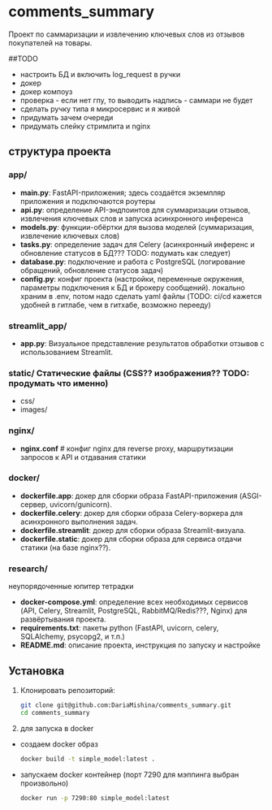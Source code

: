 # comments_summary

Проект по саммаризации и извлечению ключевых слов из отзывов покупателей на товары.

##TODO
- настроить БД и включить log_request в ручки
- докер
- докер компоуз
- проверка - если нет гпу, то выводить надпись - саммари не будет
- сделать ручку типа я микросервис и я живой 
- придумать зачем очереди
- придумать слейку стримлита и nginx


## структура проекта

### app/
-  **main.py**: FastAPI-приложения; здесь создаётся экземпляр приложения и подключаются роутеры
- **api.py**: определение API-эндпоинтов для суммаризации отзывов, извлечения ключевых слов и запуска асинхронного инференса
- **models.py**: функции-обёртки для вызова моделей (суммаризация, извлечение ключевых слов)
- **tasks.py**: определение задач для Celery (асинхронный инференс и обновление статусов в БД??? TODO: подумать как следует)
- **database.py**: подключение и работа с PostgreSQL (логирование обращений, обновление статусов задач)
- **config.py**: конфиг проекта (настройки, переменные окружения, параметры подключения к БД и брокеру сообщений). локально храним в .env, потом надо сделать yaml файлы (TODO: ci/cd кажется удобней в гитлабе, чем в гитхабе, возможно перееду)

### streamlit_app/
- **app.py**: Визуальное представление результатов обработки отзывов с использованием Streamlit.

### static/  Статические файлы (CSS?? изображения?? TODO: продумать что именно)
- css/
- images/

### nginx/
 - **nginx.conf**         # конфиг nginx для reverse proxy, маршрутизации запросов к API и отдавания статики

###  docker/
- **dockerfile.app**: докер для сборки образа FastAPI-приложения (ASGI-сервер, uvicorn/gunicorn).
- **dockerfile.celery**: докер для сборки образа Celery-воркера для асинхронного выполнения задач.
- **dockerfile.streamlit**: докер для сборки образа Streamlit-визуала.
- **dockerfile.static**: докер для сборки образа для сервиса отдачи статики (на базе nginx??).

### research/
неупорядоченные юпитер тетрадки

- **docker-compose.yml**: определение всех необходимых сервисов (API, Celery, Streamlit, PostgreSQL, RabbitMQ/Redis???, Nginx) для развёртывания проекта.
- **requirements.txt**: пакеты python (FastAPI, uvicorn, celery, SQLAlchemy, psycopg2, и т.п.)
- **README.md**: описание проекта, инструкция по запуску и настройке

## Установка

1. Клонировать репозиторий:
   ```bash
   git clone git@github.com:DariaMishina/comments_summary.git
   cd comments_summary
   ```

2. для запуска в docker
- создаем docker образ
    ```bash
    docker build -t simple_model:latest .
    ```
- запускаем docker контейнер (порт 7290 для мэппинга выбран произвольно)
    ```bash
    docker run -p 7290:80 simple_model:latest
    ```